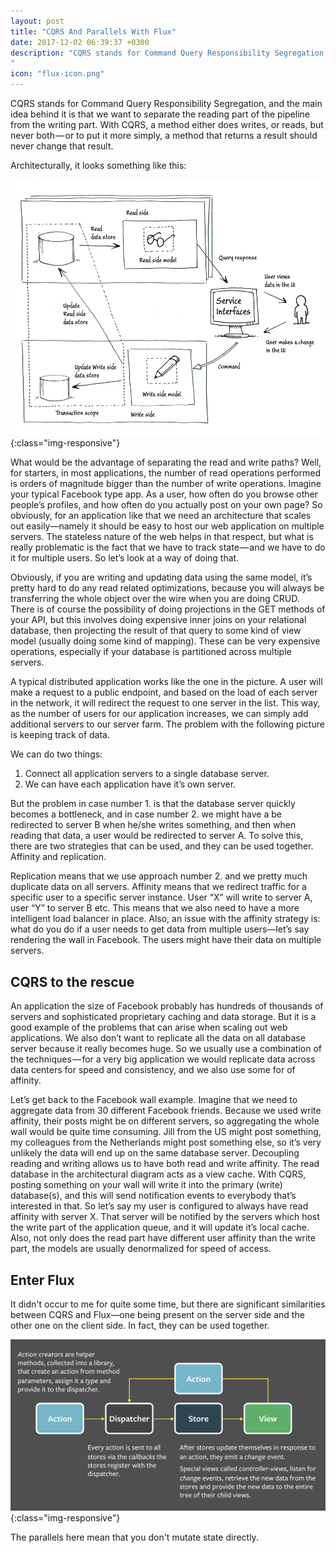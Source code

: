 ```yaml
---
layout: post
title: "CQRS And Parallels With Flux"
date: 2017-12-02 06:39:37 +0300
description: "CQRS stands for Command Query Responsibility Segregation, and the main idea behind it is that we want to separate the reading part of the pipeline from the writing part. With CQRS, a method either does writes, or reads, but never both—or to put it more simply, a method that returns a result should never change that result.
"
icon: "flux-icon.png"
---
```

CQRS stands for Command Query Responsibility Segregation, and the main idea behind it is that we want to separate the reading part of the pipeline from the writing part. With CQRS, a method either does writes, or reads, but never both — or to put it more simply, a method that returns a result should never change that result.

Architecturally, it looks something like this:

![image-title-here](/images/cqrs.png){:class="img-responsive"}

What would be the advantage of separating the read and write paths? Well, for starters, in most applications, the number of read operations performed is orders of magnitude bigger than the number of write operations. Imagine your typical Facebook type app. As a user, how often do you browse other people’s profiles, and how often do you actually post on your own page? So obviously, for an application like that we need an architecture that scales out easily—namely it should be easy to host our web application on multiple servers. The stateless nature of the web helps in that respect, but what is really problematic is the fact that we have to track state — and we have to do it for multiple users. So let’s look at a way of doing that.

Obviously, if you are writing and updating data using the same model, it’s pretty hard to do any read related optimizations, because you will always be transferring the whole object over the wire when you are doing CRUD. There is of course the possibility of doing projections in the GET methods of your API, but this involves doing expensive inner joins on your relational database, then projecting the result of that query to some kind of view model (usually doing some kind of mapping). These can be very expensive operations, especially if your database is partitioned across multiple servers.

A typical distributed application works like the one in the picture. A user will make a request to a public endpoint, and based on the load of each server in the network, it will redirect the request to one server in the list. This way, as the number of users for our application increases, we can simply add additional servers to our server farm.
The problem with the following picture is keeping track of data.

We can do two things:
1. Connect all application servers to a single database server.
2. We can have each application have it’s own server.

But the problem in case number 1. is that the database server quickly becomes a bottleneck, and in case number 2. we might have a be redirected to server B when he/she writes something, and then when reading that data, a user would be redirected to server A. To solve this, there are two strategies that can be used, and they can be used together. Affinity and replication.

Replication means that we use approach number 2. and we pretty much duplicate data on all servers. Affinity means that we redirect traffic for a specific user to a specific server instance. User “X” will write to server A, user “Y” to server B etc. This means that we also need to have a more intelligent load balancer in place. Also, an issue with the affinity strategy is: what do you do if a user needs to get data from multiple users—let’s say rendering the wall in Facebook. The users might have their data on multiple servers.

## CQRS to the rescue

An application the size of Facebook probably has hundreds of thousands of servers and sophisticated proprietary caching and data storage. But it is a good example of the problems that can arise when scaling out web applications. We also don’t want to replicate all the data on all database server because it really becomes huge. So we usually use a combination of the techniques — for a very big application we would replicate data across data centers for speed and consistency, and we also use some for of affinity.

Let’s get back to the Facebook wall example. Imagine that we need to aggregate data from 30 different Facebook friends. Because we used write affinity, their posts might be on different servers, so aggregating the whole wall would be quite time consuming. Jill from the US might post something, my colleagues from the Netherlands might post something else, so it’s very unlikely the data will end up on the same database server. Decoupling reading and writing allows us to have both read and write affinity. The read database in the architectural diagram acts as a view cache. With CQRS, posting something on your wall will write it into the primary (write) database(s), and this will send notification events to everybody that’s interested in that. So let’s say my user is configured to always have read affinity with server X. That server will be notified by the servers which host the write part of the application queue, and it will update it’s local cache. Also, not only does the read part have different user affinity than the write part, the models are usually denormalized for speed of access.

## Enter Flux

It didn't occur to me for quite some time, but there are significant similarities between CQRS and Flux—one being present on the server side and the other one on the client side. In fact, they can be used together.  

![image-title-here](/images/flux.png){:class="img-responsive"}

The parallels here mean that you don't mutate state directly.

